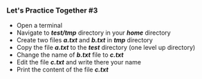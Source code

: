 ### Let's Practice Together \#3

- Open a terminal
- Navigate to ***test/tmp*** directory in your ***home*** directory
- Create two files ***a.txt*** and ***b.txt*** in ***tmp*** directory
- Copy the file ***a.txt*** to the ***test*** directory (one level up directory)
- Change the name of ***b.txt*** file to ***c.txt***
- Edit the file ***c.txt*** and write there your name
- Print the content of the file ***c.txt***
